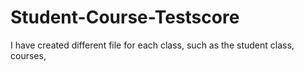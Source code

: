 # Student-Course-Testscore
I have created different file for each class, such as the student class, courses, 
